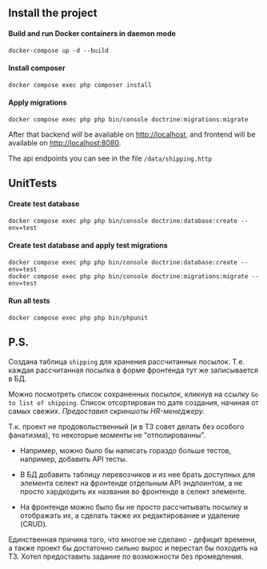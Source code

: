 ## Install the project

#### Build and run Docker containers in daemon mode

```
docker-compose up -d --build
```

#### Install composer

```
docker compose exec php composer install
```

#### Apply migrations

```
docker compose exec php php bin/console doctrine:migrations:migrate
```

After that backend will be available on [http://localhost](http://localhost),
and frontend will be available on [http://localhost:8080](http://localhost:8080).

The api endpoints you can see in the file `/data/shipping.http`


## UnitTests

#### Create test database

```
docker compose exec php php bin/console doctrine:database:create --env=test
```

#### Create test database and apply test migrations

```
docker compose exec php php bin/console doctrine:database:create --env=test
docker compose exec php php bin/console doctrine:migrations:migrate --env=test
```

#### Run all tests

```
docker compose exec php php bin/phpunit
```

## P.S.

Создана таблица `shipping` для хранения рассчитанных посылок.
Т.е. каждая рассчитанная посылка в форме фронтенда тут же записывается в БД.

Можно посмотреть список сохраненных посылок, кликнув на ссылку `Go to list of shipping`.
Список отсортирован по дате создания, начиная от самых свежих.
_Предоставил скриншоты HR-менеджеру._

Т.к. проект не продовольственный (и в ТЗ совет делать без особого фанатизма), то некоторые моменты
не "отполированны".

- Например, можно было бы написать гораздо больше тестов, например, добавить API тесты.

- В БД добавить таблицу перевозчиков и из нее брать доступных для элемента селект на фронтенде отдельным API эндпоинтом,
а не просто хардкодить их названия во фронтенде в селект элементе.

- На фронтенде можно было бы не просто рассчитывать посылку и отображать их, а сделать также их редактирование и удаление (CRUD).

Единственная причина того, что многое не сделано - дефицит времени, а также проект бы достаточно сильно вырос
и перестал бы походить на ТЗ. Хотел предоставить задание по возможности без промедления.
